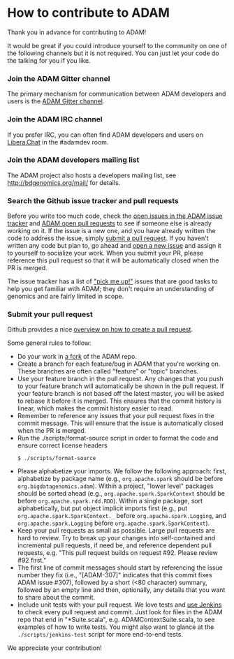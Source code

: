 How to contribute to ADAM
=========================

Thank you in advance for contributing to ADAM!

It would be great if you could introduce yourself to the community on one of the following
channels but it is not required. You can just let your code do the talking for you if you like.

### Join the ADAM Gitter channel

The primary mechanism for communication between ADAM developers and users is the [ADAM Gitter channel](https://gitter.im/bigdatagenomics/adam).


### Join the ADAM IRC channel

If you prefer IRC, you can often find ADAM developers and users on [Libera.Chat](https://libera.chat/) in the #adamdev room.


### Join the ADAM developers mailing list

The ADAM project also hosts a developers mailing list, see http://bdgenomics.org/mail/ for details.


### Search the Github issue tracker and pull requests

Before you write too much code, check the [open issues in the ADAM issue tracker](https://github.com/bigdatagenomics/adam/issues?state=open)
and [ADAM open pull requests](https://github.com/bigdatagenomics/adam/pulls) to see if someone else is already working on it. If the issue is
a new one, and you have already written the code to address the issue, simply [submit a pull request](https://help.github.com/articles/creating-a-pull-request).
If you haven't written any code but plan to, go ahead and [open a new issue](https://github.com/bigdatagenomics/adam/issues/new) and assign
it to yourself to socialize your work. When you submit your PR, please reference this pull request so that it will be automatically closed
when the PR is merged.

The issue tracker has a list of ["pick me up!"](https://github.com/bigdatagenomics/adam/issues?labels=pick+me+up%21&page=1&state=open) issues
that are good tasks to help you get familiar with ADAM; they don't require an understanding of genomics and are fairly
limited in scope.


### Submit your pull request

Github provides a nice [overview on how to create a pull request](https://help.github.com/articles/creating-a-pull-request).

Some general rules to follow:

* Do your work in [a fork](https://help.github.com/articles/fork-a-repo) of the ADAM repo.
* Create a branch for each feature/bug in ADAM that you're working on. These branches are often called "feature"
or "topic" branches.
* Use your feature branch in the pull request. Any changes that you push to your feature branch will automatically
be shown in the pull request.  If your feature branch is not based off the latest master, you will be asked to rebase
it before it is merged. This ensures that the commit history is linear, which makes the commit history easier to read.
* Remember to reference any issues that your pull request fixes in the commit message. This will ensure that the issue
is automatically closed when the PR is merged.
* Run the ./scripts/format-source script in order to format the code and ensure correct license headers
  ```
  $ ./scripts/format-source
  ```
* Please alphabetize your imports. We follow the following approach: first, alphabetize by package name (e.g., `org.apache.spark`
should be before `org.bigdatagenomics.adam`). Within a project, "lower level" packages should be sorted ahead (e.g.,
`org.apache.spark.SparkContext` should be before `org.apache.spark.rdd.RDD`). Within a single package, sort alphabetically,
but put object implicit imports first (e.g., put `org.apache.spark.SparkContext._` before `org.apache.spark.Logging`, and
`org.apache.spark.Logging` before `org.apache.spark.SparkContext`).
* Keep your pull requests as small as possible. Large pull requests are hard to review. Try to break up your changes
into self-contained and incremental pull requests, if need be, and reference dependent pull requests, e.g. "This pull
request builds on request #92. Please review #92 first."
* The first line of commit messages should start by referencing the issue number they fix (i.e., "[ADAM-307]" indicates that
this commit fixes ADAM issue #307), followed by a short (<80 character) summary, followed by an empty line and then,
optionally, any details that you want to share about the commit.
* Include unit tests with your pull request. We love tests and [use Jenkins](https://amplab.cs.berkeley.edu/jenkins/)
to check every pull request and commit. Just look for files in the ADAM repo that end in "*Suite.scala", 
e.g. ADAMContextSuite.scala, to see examples of how to write tests. You might also want to glance at the 
`./scripts/jenkins-test` script for more end-to-end tests.

We appreciate your contribution!
